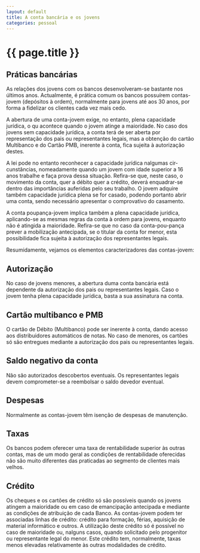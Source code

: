 ```yaml
---
layout: default
title: A conta bancária e os jovens
categories: pessoal
---
```


# {{ page.title }}

## Práticas bancárias

As relações dos jovens com os bancos desenvolveram-se bastante nos últimos anos. Actualmente, é prática comum os bancos possuírem contas-jovem (depósitos à ordem), normalmente para jovens até aos 30 anos, por forma a fidelizar os clientes cada vez mais cedo.

A abertura de uma conta-jovem exige, no entanto, plena capacidade jurídica, o qu acontece quando o jovem atinge a maioridade. No caso dos jovens sem capacidade jurídica, a conta terá de ser aberta por representação dos pais ou representantes legais, mas a obtenção do cartão Multibanco e do Cartão PMB, inerente à conta, fica sujeita à autorização destes.

A lei pode no entanto reconhecer a capacidade jurídica nalgumas cir-cunstâncias, nomeadamente quando um jovem com idade superior a 16 anos trabalhe e faça prova dessa situação. Refira-se que, neste caso, o movimento da conta, quer a débito quer a crédito, deverá enquadrar-se dentro das importâncias auferidas pelo seu trabalho. O jovem adquire também capacidade jurídica plena se for casado, podendo portanto abrir uma conta, sendo necessário apresentar o comprovativo do casamento.

A conta poupança-jovem implica também a plena capacidade jurídica, aplicando-se as mesmas regras da conta à ordem para jovens, enquanto não é atingida a maioridade. Refira-se que no caso da conta-pou-pança prever a mobilização antecipada, se o titular da conta for menor, esta possibilidade fica sujeita à autorização dos representantes legais.

Resumidamente, vejamos os elementos caracterizadores das  contas-jovem:

## Autorização

No caso de jovens menores, a abertura duma conta bancária está dependente da autorização dos pais ou representantes legais. Caso o jovem tenha plena capacidade jurídica, basta a sua assinatura na conta.

## Cartão multibanco e PMB

O cartão de Débito (Multibanco) pode ser inerente à conta, dando acesso aos distribuidores automáticos de notas. No caso de menores, os cartões só são entregues mediante a autorização dos pais ou representantes legais.

## Saldo negativo da conta

Não são autorizados descobertos eventuais. Os representantes legais devem comprometer-se a reembolsar o saldo devedor eventual.

## Despesas

Normalmente as contas-jovem têm isenção de despesas de  manutenção.

## Taxas

Os bancos podem oferecer uma taxa de rentabilidade superior às outras contas, mas de um modo geral as condições de rentabilidade oferecidas não são muito diferentes das praticadas ao segmento de clientes mais velhos.

## Crédito

Os cheques e os cartões de crédito só são possíveis quando os jovens atingem a maioridade ou em caso de emancipação antecipada e mediante as condições de atribuição de cada Banco. As contas-jovem podem ter associadas linhas de crédito: crédito para formação, férias, aquisição de material informático e outros. A utilização deste crédito só é possível no caso de maioridade ou, nalguns casos, quando solicitado pelo progenitor ou representante legal do menor. Este crédito tem, normalmente, taxas menos elevadas relativamente às outras modalidades de crédito.